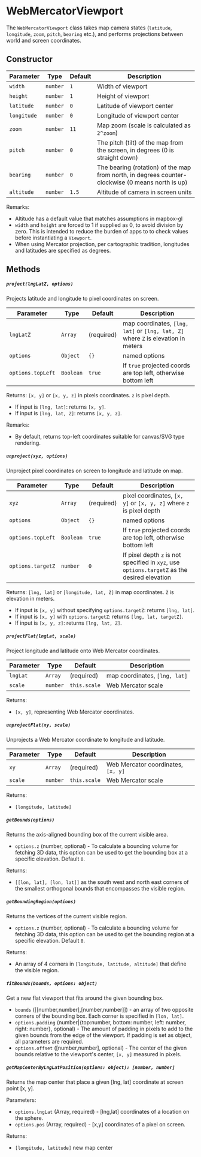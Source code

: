 # WebMercatorViewport

The `WebMercatorViewport` class takes map camera states (`latitude`, `longitude`, `zoom`, `pitch`, `bearing` etc.),
and performs projections between world and screen coordinates.

## Constructor

| Parameter   | Type     | Default | Description                                                                                      |
| ----------- | -------- | ------- | ------------------------------------------------------------------------------------------------ |
| `width`     | `number` | `1`     | Width of viewport                                                                                |
| `height`    | `number` | `1`     | Height of viewport                                                                               |
| `latitude`  | `number` | `0`     | Latitude of viewport center                                                                      |
| `longitude` | `number` | `0`     | Longitude of viewport center                                                                     |
| `zoom`      | `number` | `11`    | Map zoom (scale is calculated as `2^zoom`)                                                       |
| `pitch`     | `number` | `0`     | The pitch (tilt) of the map from the screen, in degrees (0 is straight down)                     |
| `bearing`   | `number` | `0`     | The bearing (rotation) of the map from north, in degrees counter-clockwise (0 means north is up) |
| `altitude`  | `number` | `1.5`   | Altitude of camera in screen units                                                               |

Remarks:

- Altitude has a default value that matches assumptions in mapbox-gl
- `width` and `height` are forced to 1 if supplied as 0, to avoid
  division by zero. This is intended to reduce the burden of apps to
  to check values before instantiating a `Viewport`.
- When using Mercator projection, per cartographic tradition, longitudes and
  latitudes are specified as degrees.

## Methods

##### `project(lngLatZ, options)`

Projects latitude and longitude to pixel coordinates on screen.

| Parameter         | Type      | Default    | Description                                                                       |
| ----------------- | --------- | ---------- | --------------------------------------------------------------------------------- |
| `lngLatZ`         | `Array`   | (required) | map coordinates, `[lng, lat]` or `[lng, lat, Z]` where `Z` is elevation in meters |
| `options`         | `Object`  | `{}`       | named options                                                                     |
| `options.topLeft` | `Boolean` | `true`     | If `true` projected coords are top left, otherwise bottom left                    |

Returns: `[x, y]` or `[x, y, z]` in pixels coordinates. `z` is pixel depth.

- If input is `[lng, lat]`: returns `[x, y]`.
- If input is `[lng, lat, Z]`: returns `[x, y, z]`.

Remarks:

- By default, returns top-left coordinates suitable for canvas/SVG type
  rendering.

##### `unproject(xyz, options)`

Unproject pixel coordinates on screen to longitude and latitude on map.

| Parameter         | Type      | Default    | Description                                                                                  |
| ----------------- | --------- | ---------- | -------------------------------------------------------------------------------------------- |
| `xyz`             | `Array`   | (required) | pixel coordinates, `[x, y]` or `[x, y, z]` where `z` is pixel depth                          |
| `options`         | `Object`  | `{}`       | named options                                                                                |
| `options.topLeft` | `Boolean` | `true`     | If `true` projected coords are top left, otherwise bottom left                               |
| `options.targetZ` | `number`  | `0`        | If pixel depth `z` is not specified in `xyz`, use `options.targetZ` as the desired elevation |

Returns: `[lng, lat]` or `[longitude, lat, Z]` in map coordinates. `Z` is elevation in meters.

- If input is `[x, y]` without specifying `options.targetZ`: returns `[lng, lat]`.
- If input is `[x, y]` with `options.targetZ`: returns `[lng, lat, targetZ]`.
- If input is `[x, y, z]`: returns `[lng, lat, Z]`.

##### `projectFlat(lngLat, scale)`

Project longitude and latitude onto Web Mercator coordinates.

| Parameter | Type | Default | Description |
| --------- | -------- | ------------ | ----------------------------- |
| `lngLat` | `Array` | (required) | map coordinates, `[lng, lat]` |
| `scale` | `number` | `this.scale` | Web Mercator scale |

Returns:

- `[x, y]`, representing Web Mercator coordinates.

##### `unprojectFlat(xy, scale)`

Unprojects a Web Mercator coordinate to longitude and latitude.

| Parameter | Type | Default | Description |
| -------------- | --------- | -------- | ------------------------------- |
| `xy` | `Array` | (required) | Web Mercator coordinates, `[x, y]` |
| `scale` | `number` | `this.scale` | Web Mercator scale |

Returns:

- `[longitude, latitude]`

##### `getBounds(options)`

Returns the axis-aligned bounding box of the current visible area.

- `options.z` (number, optional) - To calculate a bounding volume for fetching 3D data, this option can be used to get the bounding box at a specific elevation. Default `0`.

Returns:

- `[[lon, lat], [lon, lat]]` as the south west and north east corners of the smallest orthogonal bounds that encompasses the visible region.

##### `getBoundingRegion(options)`

Returns the vertices of the current visible region.

- `options.z` (number, optional) - To calculate a bounding volume for fetching 3D data, this option can be used to get the bounding region at a specific elevation. Default `0`.

Returns:

- An array of 4 corners in `[longitude, latitude, altitude]` that define the visible region.

##### `fitBounds(bounds, options: object)`

Get a new flat viewport that fits around the given bounding box.

- `bounds` ([[number,number],[number,number]]) - an array of two opposite corners of
  the bounding box. Each corner is specified in `[lon, lat]`.
- `options.padding` (number|{top:number, bottom: number, left: number, right: number}, optional) - The amount of
  padding in pixels to add to the given bounds from the edge of the viewport. If padding is set as object, all parameters are
  required.
- `options.offset` ([number,number], optional) - The center of the given bounds relative to the viewport's center, `[x, y]` measured in pixels.

##### `getMapCenterByLngLatPosition(options: object): [number, number]`

Returns the map center that place a given [lng, lat] coordinate at screen point [x, y].

Parameters:

- `options.lngLat` (Array, required) - [lng,lat] coordinates of a location on the sphere.
- `options.pos` (Array, required) - [x,y] coordinates of a pixel on screen.

Returns:

- `[longitude, latitude]` new map center

